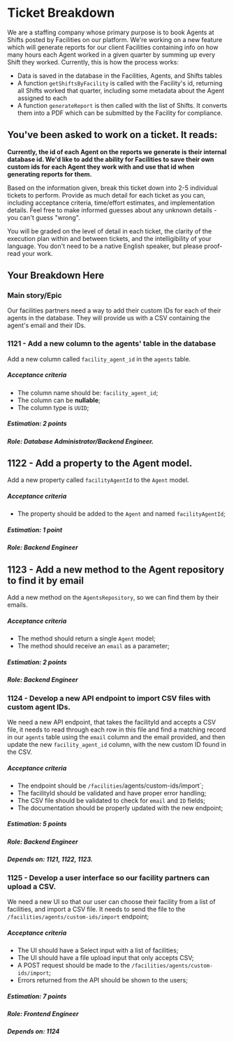 # Ticket Breakdown

We are a staffing company whose primary purpose is to book Agents at Shifts posted by Facilities on our platform. We're working on a new feature which will generate reports for our client Facilities containing info on how many hours each Agent worked in a given quarter by summing up every Shift they worked. Currently, this is how the process works:

- Data is saved in the database in the Facilities, Agents, and Shifts tables
- A function `getShiftsByFacility` is called with the Facility's id, returning all Shifts worked that quarter, including some metadata about the Agent assigned to each
- A function `generateReport` is then called with the list of Shifts. It converts them into a PDF which can be submitted by the Facility for compliance.

## You've been asked to work on a ticket. It reads:

**Currently, the id of each Agent on the reports we generate is their internal database id. We'd like to add the ability for Facilities to save their own custom ids for each Agent they work with and use that id when generating reports for them.**

Based on the information given, break this ticket down into 2-5 individual tickets to perform. Provide as much detail for each ticket as you can, including acceptance criteria, time/effort estimates, and implementation details. Feel free to make informed guesses about any unknown details - you can't guess "wrong".

You will be graded on the level of detail in each ticket, the clarity of the execution plan within and between tickets, and the intelligibility of your language. You don't need to be a native English speaker, but please proof-read your work.

## Your Breakdown Here

### Main story/Epic

Our facilities partners need a way to add their custom IDs for each of their agents in the database.
They will provide us with a CSV containing the agent's email and their IDs.

### 1121 - Add a new column to the agents' table in the database

Add a new column called `facility_agent_id` in the `agents` table.

##### Acceptance criteria

- The column name should be: `facility_agent_id`;
- The column can be **nullable**;
- The column type is `UUID`;

##### Estimation: 2 points
##### Role: Database Administrator/Backend Engineer.

## 1122 - Add a property to the Agent model.

Add a new property called `facilityAgentId` to the `Agent` model.

##### Acceptance criteria

- The property should be added to the `Agent` and named `facilityAgentId`;

##### Estimation: 1 point
##### Role: Backend Engineer

## 1123 - Add a new method to the Agent repository to find it by email

Add a new method on the `AgentsRepository`, so we can find them by their emails.

##### Acceptance criteria

- The method should return a single `Agent` model;
- The method should receive an `email` as a parameter;

##### Estimation: 2 points
##### Role: Backend Engineer



### 1124 - Develop a new API endpoint to import CSV files with custom agent IDs.

We need a new API endpoint, that takes the facilityId and accepts a CSV file, it needs to read through each row in this file and find a matching record in our `agents` table using the `email` column and the email provided, and then update the new `facility_agent_id` column, with the new custom ID found in the CSV.

##### Acceptance criteria

- The endpoint should be `/facilities`/agents/custom-ids/import`;
- The facilityId should be validated and have proper error handling;
- The CSV file should be validated to check for `email` and `ID` fields;
- The documentation should be properly updated with the new endpoint;

##### Estimation: 5 points
##### Role: Backend Engineer
##### Depends on: 1121, 1122, 1123.

### 1125 - Develop a user interface so our facility partners can upload a CSV.

We need a new UI so that our user can choose their facility from a list of facilities, and import a CSV file. It needs to send the file to the `/facilities/agents/custom-ids/import` endpoint;

##### Acceptance criteria

- The UI should have a Select input with a list of facilities;
- The UI should have a file upload input that only accepts CSV;
- A POST request should be made to the `/facilities/agents/custom-ids/import`;
- Errors returned from the API should be shown to the users;

##### Estimation: 7 points
##### Role: Frontend Engineer
##### Depends on: 1124